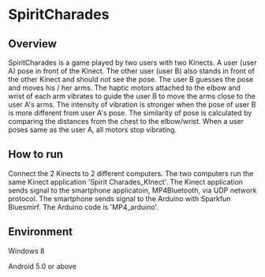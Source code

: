 # SpiritCharades
## Overview
SpiritCharades is a game played by two users with two Kinects. A user (user A) pose in front of the Kinect. The other user (user B) also stands in front of the other Kinect and should not see the pose. The user B guesses the pose and moves his / her arms. The haptic motors attached to the elbow and wrist of each arm vibrates to guide the user B to move the arms close to the user A's arms. The intensity of vibration is stronger when the pose of user B is more different from user A's pose. The similarity of pose is calculated by comparing the distances from the chest to the elbow/wrist. When a user poses same as the user A, all motors stop vibrating.

## How to run
Connect the 2 Kinects to 2 different computers. The two computers run the same Kinect application 'Spirit Charades_KInect'. The Kinect application sends signal to the smartphone applicatoin, MP4Bluetooth, via UDP network protocol. The smartphone sends signal to the Arduino with Sparkfun Bluesmirf. The Arduino code is 'MP4_arduino'.

## Environment
Windows 8

Android 5.0 or above
